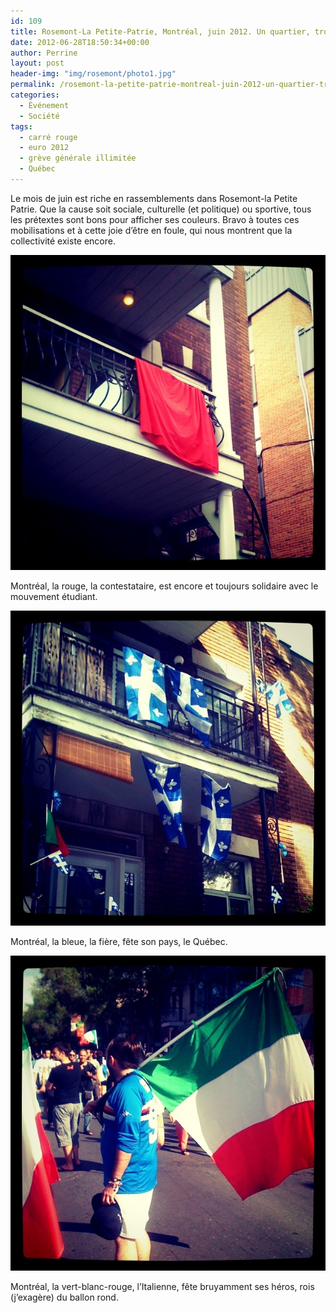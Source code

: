 ```yaml
---
id: 109
title: Rosemont-La Petite-Patrie, Montréal, juin 2012. Un quartier, trois couleurs
date: 2012-06-28T18:50:34+00:00
author: Perrine
layout: post
header-img: "img/rosemont/photo1.jpg"
permalink: /rosemont-la-petite-patrie-montreal-juin-2012-un-quartier-trois-couleurs/
categories:
  - Événement
  - Société
tags:
  - carré rouge
  - euro 2012
  - grève générale illimitée
  - Québec
---
```

Le mois de juin est riche en rassemblements dans Rosemont-la Petite Patrie. Que la cause soit sociale, culturelle (et politique) ou sportive, tous les prétextes sont bons pour afficher ses couleurs. Bravo à toutes ces mobilisations et à cette joie d&rsquo;être en foule, qui nous montrent que la collectivité existe encore.<!--more-->

<img title="Montréal, la rouge, la contestataire, est encore et toujours solidaire avec le mouvement étudiant." src="/img/rosemont/photo.jpg" alt="Montréal, la rouge, la contestataire, est encore et toujours solidaire avec le mouvement étudiant." />

Montréal, la rouge, la contestataire, est encore et toujours solidaire avec le mouvement étudiant.

<img title="Montréal, la bleue, la fière, fête son pays, le Québec." src="/img/rosemont/photo1.jpg" alt="Montréal, la bleue, la fière, fête son pays, le Québec." width="563" />

Montréal, la bleue, la fière, fête son pays, le Québec.

<img title="Montréal, la vert-blanc-rouge, l'Italienne, fête bruyamment ses héros, rois (j'exagère) du ballon rond." src="/img/rosemont/photo3.jpg" alt="Montréal, la vert-blanc-rouge, l'Italienne, fête bruyamment ses héros, rois (j'exagère) du ballon rond.." />

Montréal, la vert-blanc-rouge, l&rsquo;Italienne, fête bruyamment ses héros, rois (j&rsquo;exagère) du ballon rond.
